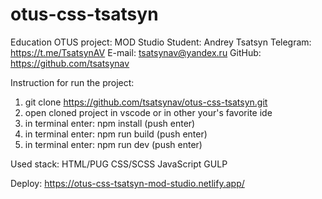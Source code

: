 # otus-css-tsatsyn
Education OTUS project: MOD Studio 
Student: Andrey Tsatsyn
Telegram: https://t.me/TsatsynAV
E-mail: tsatsynav@yandex.ru
GitHub: https://github.com/tsatsynav

Instruction for run the project:

1. git clone https://github.com/tsatsynav/otus-css-tsatsyn.git
2. open cloned project in vscode or in other your's favorite ide
3. in terminal enter: npm install (push enter)
4. in terminal enter: npm run build (push enter)
5. in terminal enter: npm run dev (push enter)

Used stack:
HTML/PUG
CSS/SCSS
JavaScript
GULP

Deploy: https://otus-css-tsatsyn-mod-studio.netlify.app/